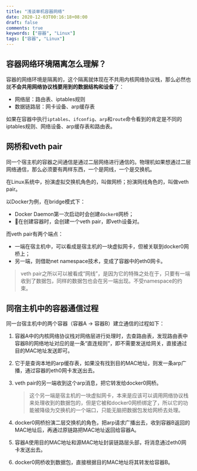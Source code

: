 ```yaml
---
title: "浅谈单机容器网络"
date: 2020-12-03T00:16:18+08:00
draft: false
comments: true
keywords: ["容器", "Linux"]
tags: ["容器", "Linux"]
---
```


## 容器网络环境隔离怎么理解？

容器的网络环境是隔离的，这个隔离就体现在不共用内核网络协议栈，那么必然也就**不会共用网络协议栈要用到的数据结构和设备**了：

- 网络层：路由表、iptables规则
- 数据链路层：网卡设备、arp缓存表

如果在容器中执行`iptables`、`ifconfig`、`arp`和`route`命令看到的肯定是不同的iptables规则、网络设备、arp缓存表和路由表。

## 网桥和veth pair

同一个宿主机的容器之间通信是通过二层网络进行通信的。物理机如果想通过二层网络通信，那么必须要有两样东西，一个是网线，一个是交换机。

在Linux系统中，扮演虚拟交换机角色的，叫做网桥；扮演网线角色的，叫做veth pair。

以Docker为例，在bridge模式下：

- Docker Daemon第一次启动时会创建`docker0`网桥；
- 在创建容器时，会创建一个veth pair，即veth设备对。

而veth pair有两个端点：

- 一端在宿主机中，可以看成是宿主机的一块虚拟网卡，但被关联到docker0网桥上；
- 另一端，则借助net namespace技术，变成了容器中的eth0网卡。

> veth pair之所以可以被看成“网线”，是因为它的特殊之处在于，只要有一端收到了数据包，同样的数据包也会在另一端出现。不受namespace的约束。

## 同宿主机中的容器通信过程

同一台宿主机中的两个容器（容器A -> 容器B）建立通信的过程如下：

1. 容器A中的内核网络协议栈对网络层进行处理时，去查路由表，发现路由表中容器B的网络地址对应的是一条“直连规则”，即不需要发送给网关，直接通过目的MAC地址发送即可。
2. 它于是查询本地的arp缓存表，如果没有找到目的MAC地址，则发一条arp广播，通过容器的eth0网卡发送出去。
3. veth pair的另一端收到这个arp消息，把它转发给docker0网桥。

   > 这个另一端是宿主机的一块虚拟网卡，本来是应该可以调用网络协议栈来处理收到的数据包的，但是它被和docker0网桥绑定了，所以它的功能被降级为交换机的一个端口，只能无脑把数据包发给网桥去处理。

4. docker0网桥扮演二层交换机的角色，把arp请求广播出去，收到容器B返回的MAC地址后，再通过原链路把MAC地址返回给容器A。
5. 容器A使用目的MAC地址和源MAC地址封装链路层头部，将消息通过eth0网卡发送出去。
6. docker0网桥收到数据包，直接根据目的MAC地址将其转发给容器B。
